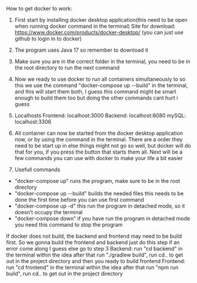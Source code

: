 How to get docker to work:

1. First start by installing docker desktop application(this need to be open when running docker command in the terminal) 
Site for download: https://www.docker.com/products/docker-desktop/ (you can just use github to login in to docker)

2. The program uses Java 17 so remember to download it

3. Make sure you are in the correct folder in the terminal, you need to be in the root directory to run the next command

4. Now we ready to use docker to run all containers simultaneously to so this we use the command "docker-compose up --build" in the terminal, and this will start them both, I guess this command might be smart enough to build them too but doing the other commands cant hurt i guess

5. Localhosts
Frontend: localhost:3000
Backend: localhost:8080
mySQL: localhost:3306

6. All container can now be started from the docker desktop application now, or by using the command in the terminal. There are a order they need to be start up in else things might not go so well, but docker will do that for you, if you press the button that starts them all. Next will be a few commands you can use with docker to make your life a bit easier

7. Usefull commands
- "docker-compose up" runs the program, make sure to be in the root directory
- "docker-compose up --build" builds the needed files this needs to be done the first time before you can use first command
- "docker-compose up -d" this run the program in detached mode, so it doesn’t occupy the terminal
- "docker-compose down" if you have run the program in detached mode you need this command to stop the program



If docker does not build, the backend and frontend may need to be build first.
So we gonna build the frontend and backend just do this step if an error come along I guess else go to step 3
Backend: run "cd backend" in the terminal within the idea after that run "./gradlew build", run cd.. to get out in the project directory and then you ready to build frontend
Frontend: run "cd frontend" in the terminal within the idea after that run "npm run build", run cd.. to get out in the project directory
